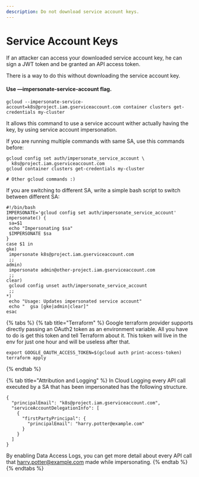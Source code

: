 ```yaml
---
description: Do not download service account keys.
---
```


# Service Account Keys

  
If an attacker can access your downloaded service account key, he can sign a JWT token and be granted an API access token. 

There is a way to do this without downloading the service account key.  

#### Use —impersonate-service-account flag.

```text
gcloud --impersonate-service-account=k8s@project.iam.gserviceaccount.com container clusters get-credentials my-cluster
```

It allows this command to use a service account wither actually having the key, by using service account impersonation.

If you are running multiple commands with same SA, use this commands before: 

```text
gcloud config set auth/impersonate_service_account \
  k8s@project.iam.gserviceaccount.com
gcloud container clusters get-credentials my-cluster

# Other gcloud commands :)

```

If you are switching to different SA, write a simple bash script to switch between different SA:

```text
#!/bin/bash
IMPERSONATE='gcloud config set auth/impersonate_service_account'
impersonate() {
 sa=$1
 echo "Impersonating $sa"
 $IMPERSONATE $sa
}
case $1 in
gke)
 impersonate k8s@project.iam.gserviceaccount.com
 ;;
admin)
 impersonate admin@other-project.iam.gserviceaccount.com
 ;;
clear)
 gcloud config unset auth/impersonate_service_account
 ;;
*)
 echo "Usage: Updates impersonated service account"
 echo "  gsa [gke|admin|clear]"
esac
```

{% tabs %}
{% tab title="Terraform" %}
Google terraform provider supports directly passing an OAuth2 token as an environment variable. All you have to do is get this token and tell Terraform about it.  This token will live in the env for just one hour and will be useless after that. 

```text
export GOOGLE_OAUTH_ACCESS_TOKEN=$(gcloud auth print-access-token)
terraform apply
```
{% endtab %}

{% tab title="Attribution and Logging" %}
In Cloud Logging every API call executed by a SA that has been impersonated has the following structure. 

```text
{
  "principalEmail": "k8s@project.iam.gserviceaccount.com",
  "serviceAccountDelegationInfo": [
    {
      "firstPartyPrincipal": {
        "principalEmail": "harry.potter@example.com"
      }
    }
  ]    
}
```

By enabling Data Access Logs, you can get more detail about every API call that harry.potter@example.com made while impersonating.
{% endtab %}
{% endtabs %}

